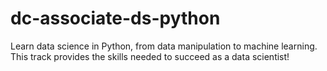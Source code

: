 # dc-associate-ds-python
Learn data science in Python, from data manipulation to machine learning. This track provides the skills needed to succeed as a data scientist!
